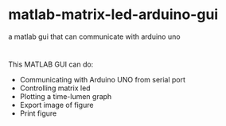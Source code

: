 # matlab-matrix-led-arduino-gui
a matlab gui that can communicate with arduino uno
#
This MATLAB GUI can do:
- Communicating with Arduino UNO from serial port
- Controlling matrix led
- Plotting a time-lumen graph
- Export image of figure
- Print figure

